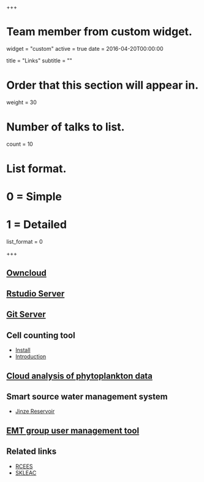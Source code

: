 +++
# Team member from custom widget.
widget = "custom"
active = true
date = 2016-04-20T00:00:00

title = "Links"
subtitle = ""

# Order that this section will appear in.
weight = 30

# Number of talks to list.
count = 10

# List format.
#   0 = Simple
#   1 = Detailed
list_format = 0

+++



## <i class="fas fa-cloud"></i> [Owncloud](http://suming.me/owncloud)



## <i class="fab fa-r-project"></i> [Rstudio Server](http://suming.me/rstudio)




## <i class="fab fa-git-square"></i> [Git Server](http://suming.me/git)

## Cell counting tool

- [Install](http://suming.me/cc/publish.htm)
- [Introduction](http://suming.me/water)

## [Cloud analysis of phytoplankton data](http://suming.me/cctda)


## Smart source water management system

- [Jinze Reservoir](http://suming.me/jinze)


## [EMT group user management tool](http://suming.me/emt/publish.htm)


## Related links

- [RCEES](http://www.rcees.ac.cn)
- [SKLEAC](http://www.skleac.ac.cn)
